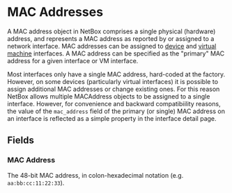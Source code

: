 # MAC Addresses

A MAC address object in NetBox comprises a single physical (hardware) address, and represents a MAC address as reported by or assigned to a network interface. MAC addresses can be assigned to [device](../dcim/device.md) and [virtual machine](../virtualization/virtualmachine.md) interfaces. A MAC address can be specified as the "primary" MAC address for a given interface or VM interface.

Most interfaces only have a single MAC address, hard-coded at the factory. However, on some devices (particularly virtual interfaces) it is possible to assign additional MAC addresses or change existing ones. For this reason NetBox allows multiple MACAddress objects to be assigned to a single interface. However, for convenience and backward compatibiility reasons, the value of the `mac_address` field of the primary (or single) MAC address on an interface is reflected as a simple property in the interface detail page.

## Fields

### MAC Address

The 48-bit MAC address, in colon-hexadecimal notation (e.g. `aa:bb:cc:11:22:33`).
